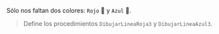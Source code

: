 Sólo nos faltan dos colores: `Rojo` :red_circle: y `Azul` :large_blue_circle:.

> Define los procedimientos `DibujarLineaRoja3` y `DibujarLineaAzul3`.
